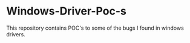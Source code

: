 # Windows-Driver-Poc-s
This repository contains POC's to some of the bugs I found in windows drivers.
